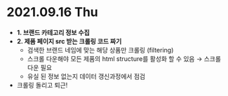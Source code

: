 # 2021.09.16 Thu

- **1. 브랜드 카테고리 정보 수집**
- **2. 제품 페이지 src 받는 크롤링 코드 짜기**
  - 검색한 브랜드 네임에 맞는 해당 상품만 크롤링 (filtering)
  - 스크롤 다운해야 모든 제품의 html structure를 활성화 할 수 있음 → 스크롤 다운 필요
  - 유실 된 정보 없는지 데이터 갱신과정에서 점검
- 크롤링 돌리고 퇴근!

